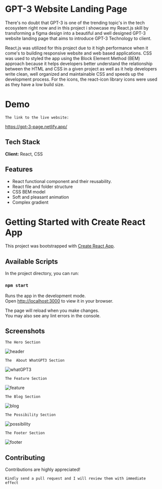 # GPT-3 Website Landing Page
There's no doubt that GPT-3 is one of the trending topic's in the tech ecosystem right now and 
in this project i showcase my React.js skill by transforming a figma design into a beautiful and well designed 
GPT-3 website landing page that aims to introduce GPT-3 Technology to client.

React.js was utilized for this project due to it high performance when it come's to building responsive website and
web based applications.
CSS was used to styled the app using the Block Element Method (BEM) approach because it helps developers better understand the relationship between the HTML and CSS  in a given project as well as it help developers write clean, well organized and maintainable CSS and speeds up the development process.
For the icons, the react-icon library icons were used as they have a low build size.

# Demo

`The link to the live website:`

https://gpt-3-page.netlify.app/
## Tech Stack
**Client:** React, CSS
## Features

- React functional component and their reusability.
- React file and folder structure
- CSS BEM model
- Soft and pleasant animation
- Complex gradient
# Getting Started with Create React App

This project was bootstrapped with [Create React App](https://github.com/facebook/create-react-app).

## Available Scripts

In the project directory, you can run:

### `npm start`

Runs the app in the development mode.\
Open [http://localhost:3000](http://localhost:3000) to view it in your browser.

The page will reload when you make changes.\
You may also see any lint errors in the console.

## Screenshots
`The Hero Section`

![header](https://user-images.githubusercontent.com/48089134/233859854-fba03070-887b-42f2-afd7-f3564130dd2e.png)

`The  About WhatGPT3 Section`

![whatGPT3](https://user-images.githubusercontent.com/48089134/233859865-10ea263d-a4ff-4cec-a0d9-92039ed2f5f8.png)

`The Feature Section`

![feature](https://user-images.githubusercontent.com/48089134/233859908-0f0b46df-c763-4f19-b55e-0eae15f2f937.png)

`The Blog Section`

![blog](https://user-images.githubusercontent.com/48089134/233859894-6eca989b-25ac-494b-b820-70f8cd251c27.png)

`The Possibility Section`

![possibility](https://user-images.githubusercontent.com/48089134/233859882-f0588396-910f-467b-abbf-69622cda8f15.png)

`The Footer Section`

![footer](https://user-images.githubusercontent.com/48089134/233859914-0dce5b6f-c98c-4de1-a0a2-f91481d37e48.png)

## Contributing

Contributions are highly appreciated!

`Kindly send a pull request and I will review them with immediate effect`
